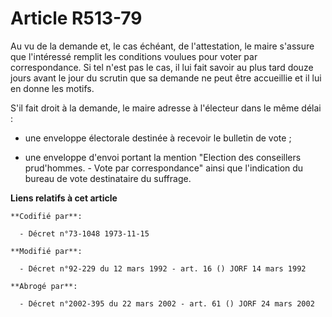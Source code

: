 # Article R513-79

Au vu de la demande et, le cas échéant, de l'attestation, le maire s'assure que l'intéressé remplit les conditions voulues
pour voter par correspondance. Si tel n'est pas le cas, il lui fait savoir au plus tard douze jours avant le jour du scrutin
que sa demande ne peut être accueillie et il lui en donne les motifs.

S'il fait droit à la demande, le maire adresse à l'électeur dans le même délai :

- une enveloppe électorale destinée à recevoir le bulletin de vote ;

- une enveloppe d'envoi portant la mention "Election des conseillers prud'hommes. - Vote par correspondance" ainsi que
l'indication du bureau de vote destinataire du suffrage.

**Liens relatifs à cet article**

	**Codifié par**:

	  - Décret n°73-1048 1973-11-15

	**Modifié par**:

	  - Décret n°92-229 du 12 mars 1992 - art. 16 () JORF 14 mars 1992

	**Abrogé par**:

	  - Décret n°2002-395 du 22 mars 2002 - art. 61 () JORF 24 mars 2002
